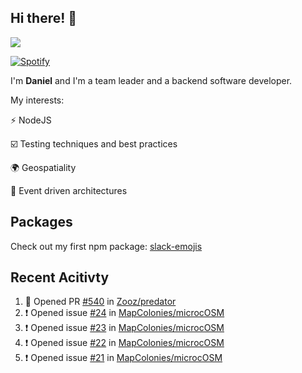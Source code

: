 ## Hi there! 👋

<p>
  <img src="https://github-readme-stats.vercel.app/api?username=syncush&theme=tokyonight">
</p>

[![Spotify](https://novatorem-rust.vercel.app/api/spotify)](https://open.spotify.com/user/syncush)

I'm **Daniel** and I'm a team leader and a backend software developer.

My interests:

⚡ NodeJS

☑️ Testing techniques and best practices

🌍 Geospatiality

🧠 Event driven architectures

## Packages
Check out my first npm package: [slack-emojis](https://www.npmjs.com/package/slack-emojis)

## Recent Acitivty
<!--START_SECTION:activity-->
1. 💪 Opened PR [#540](https://github.com/Zooz/predator/pull/540) in [Zooz/predator](https://github.com/Zooz/predator)
2. ❗️ Opened issue [#24](https://github.com/MapColonies/microcOSM/issues/24) in [MapColonies/microcOSM](https://github.com/MapColonies/microcOSM)
3. ❗️ Opened issue [#23](https://github.com/MapColonies/microcOSM/issues/23) in [MapColonies/microcOSM](https://github.com/MapColonies/microcOSM)
4. ❗️ Opened issue [#22](https://github.com/MapColonies/microcOSM/issues/22) in [MapColonies/microcOSM](https://github.com/MapColonies/microcOSM)
5. ❗️ Opened issue [#21](https://github.com/MapColonies/microcOSM/issues/21) in [MapColonies/microcOSM](https://github.com/MapColonies/microcOSM)
<!--END_SECTION:activity-->
